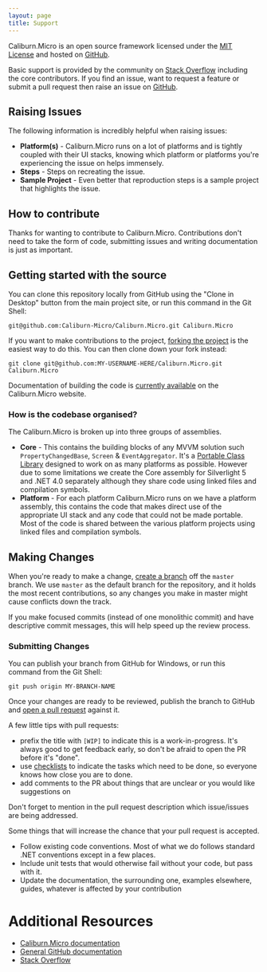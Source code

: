 ```yaml
---
layout: page
title: Support
---
```


Caliburn.Micro is an open source framework licensed under the [MIT License][license] and hosted on [GitHub][github].

Basic support is provided by the community on [Stack Overflow][so] including the core contributors. If you find an issue, want to request a feature or submit a pull request then raise an issue on [GitHub][github].

## Raising Issues

The following information is incredibly helpful when raising issues:

- **Platform(s)** - Caliburn.Micro runs on a lot of platforms and is tightly coupled with their UI stacks, knowing which platform or platforms you're experiencing the issue on helps immensely.
- **Steps** - Steps on recreating the issue.
- **Sample Project** - Even better that reproduction steps is a sample project that highlights the issue.

## How to contribute

Thanks for wanting to contribute to Caliburn.Micro. Contributions don't need to take the form of code, submitting issues and writing documentation is just as important.

## Getting started with the source

You can clone this repository locally from GitHub using the "Clone in Desktop" 
button from the main project site, or run this command in the Git Shell:

`git@github.com:Caliburn-Micro/Caliburn.Micro.git Caliburn.Micro`

If you want to make contributions to the project, [forking the project](https://help.github.com/articles/fork-a-repo) is the easiest way to do this. You can then clone down your fork instead:

`git clone git@github.com:MY-USERNAME-HERE/Caliburn.Micro.git Caliburn.Micro`

Documentation of building the code is [currently available](http://caliburnmicro.com/documentation/build) on the Caliburn.Micro website.

### How is the codebase organised?

The Caliburn.Micro is broken up into three groups of assemblies.

 - **Core** - This contains the building blocks of any MVVM solution such `PropertyChangedBase`, `Screen` & `EventAggregator`. It's a [Portable Class Library](http://msdn.microsoft.com/en-us/library/gg597391.aspx) designed to work on as many platforms as possible. However due to some limitations we create the Core assembly for Silverlight 5 and .NET 4.0 separately although they share code using linked files and compilation symbols.
 - **Platform** - For each platform Caliburn.Micro runs on we have a platform assembly, this contains the code that makes direct use of the appropriate UI stack and any code that could not be made portable. Most of the code is shared between the various platform projects using linked files and compilation symbols.

## Making Changes

When you're ready to make a change, 
[create a branch](https://help.github.com/articles/fork-a-repo#create-branches) 
off the `master` branch. We use `master` as the default branch for the 
repository, and it holds the most recent contributions, so any changes you make
in master might cause conflicts down the track.

If you make focused commits (instead of one monolithic commit) and have descriptive
commit messages, this will help speed up the review process.

### Submitting Changes

You can publish your branch from GitHub for Windows, or run this command from
the Git Shell:

`git push origin MY-BRANCH-NAME`

Once your changes are ready to be reviewed, publish the branch to GitHub and
[open a pull request](https://help.github.com/articles/using-pull-requests) 
against it.

A few little tips with pull requests:

 - prefix the title with `[WIP]` to indicate this is a work-in-progress. It's
   always good to get feedback early, so don't be afraid to open the PR before it's "done".
 - use [checklists](https://github.com/blog/1375-task-lists-in-gfm-issues-pulls-comments) 
   to indicate the tasks which need to be done, so everyone knows how close you are to done.
 - add comments to the PR about things that are unclear or you would like suggestions on

Don't forget to mention in the pull request description which issue/issues are being addressed.

Some things that will increase the chance that your pull request is accepted.

- Follow existing code conventions. Most of what we do follows standard .NET conventions except in a few places.
- Include unit tests that would otherwise fail without your code, but pass with it.
- Update the documentation, the surrounding one, examples elsewhere, guides, whatever is affected by your contribution

# Additional Resources

- [Caliburn.Micro documentation](http://caliburnmicro.com/documentation/)
- [General GitHub documentation](http://help.github.com/)
- [Stack Overflow][so]

[license]: https://raw.githubusercontent.com/Caliburn-Micro/Caliburn.Micro/master/License.txt
[github]: https://github.com/Caliburn-Micro/Caliburn.Micro
[so]: http://stackoverflow.com/questions/tagged/caliburn.micro
